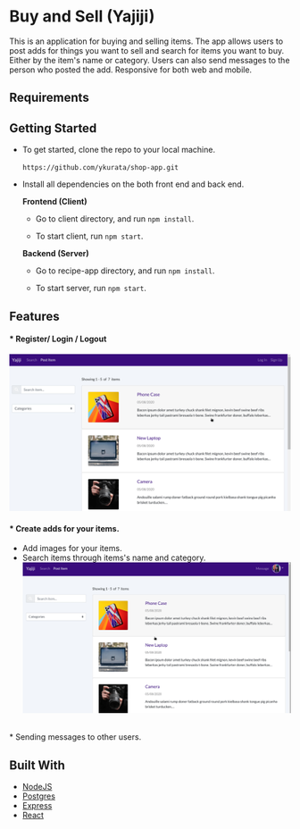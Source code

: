 # Buy and Sell (Yajiji)

This is an application for buying and selling items.
The app allows users to post adds for things you want to sell and search for items you want to buy.  Either by the item's name or category.
Users can also send messages to the person who posted the add.
Responsive for both web and mobile.

## Requirements


## Getting Started 

* To get started, clone the repo to your local machine.

    ```https://github.com/ykurata/shop-app.git```

* Install all dependencies on the both front end and back end. 

    **Frontend (Client)**

    * Go to client directory, and run `npm install`.

    * To start client, run `npm start`.

    **Backend (Server)**
        
    * Go to recipe-app directory, and run `npm install`.

    * To start server, run `npm start`.


## Features
#### * Register/ Login / Logout
![](./readme-assets/login.gif )
#### * Create adds for your items. 
* Add images for your items.
* Search items through items's name and category.
![](./readme-assets/list-items.gif ) 
<br />
* Sending messages to other users.




        

## Built With 

* [NodeJS](https://nodejs.org/en/download/)
* [Postgres](https://www.postgresql.org/download/)
* [Express](https://expressjs.com/)
* [React](https://reactjs.org/)
